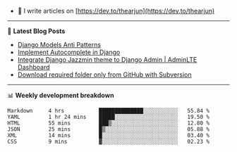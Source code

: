 <!-- ![My Profile Introduction Image](https://i.ibb.co/tLFZ15Q/gh.png) -->
- 📝 I write articles on [https://dev.to/thearjun](https://dev.to/thearjun)

-------

📕 **Latest Blog Posts**
<!-- BLOG-POST-LIST:START -->
- [Django Models Anti Patterns](https://dev.to/thearjun/django-models-anti-patterns-1ma1)
- [Implement Autocomplete in Django](https://dev.to/thearjun/implement-autocomplete-in-django-3h20)
- [Integrate Django Jazzmin theme to Django Admin | AdminLTE Dashboard](https://dev.to/thearjun/integrate-django-jazzmin-theme-to-django-admin-adminlte-dashboard-5aao)
- [Download required folder only from GitHub with Subversion](https://dev.to/thearjun/download-required-folder-only-from-github-with-subversion-2gpc)
<!-- BLOG-POST-LIST:END -->

-------

📊 **Weekly development breakdown**
<!--START_SECTION:waka-->

```text
Markdown     4 hrs           ██████████████░░░░░░░░░░░   55.84 %
YAML         1 hr 24 mins    █████░░░░░░░░░░░░░░░░░░░░   19.50 %
HTML         55 mins         ███▒░░░░░░░░░░░░░░░░░░░░░   12.80 %
JSON         25 mins         █▒░░░░░░░░░░░░░░░░░░░░░░░   05.88 %
XML          14 mins         █░░░░░░░░░░░░░░░░░░░░░░░░   03.40 %
CSS          9 mins          ▓░░░░░░░░░░░░░░░░░░░░░░░░   02.23 %
```

<!--END_SECTION:waka-->
<img src='https://profile-counter.glitch.me/thearjun/count.svg' width='0px'>
